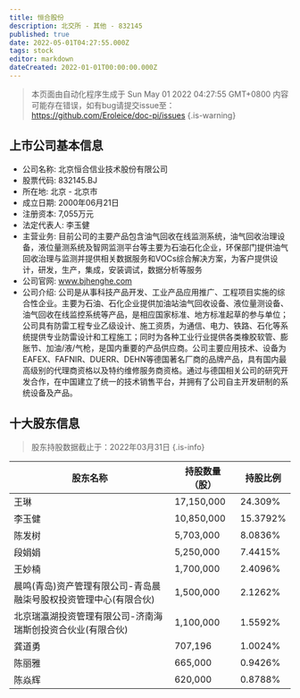```yaml
---
title: 恒合股份
description: 北交所 - 其他 - 832145
published: true
date: 2022-05-01T04:27:55.000Z
tags: stock
editor: markdown
dateCreated: 2022-01-01T00:00:00.000Z
---
```


> 本页面由自动化程序生成于 Sun May 01 2022 04:27:55 GMT+0800
> 内容可能存在错误，如有bug请提交issue至：https://github.com/Eroleice/doc-pi/issues
{.is-warning}

## 上市公司基本信息
- 公司名称: 北京恒合信业技术股份有限公司
- 股票代码: 832145.BJ
- 所在地: 北京 - 北京市
- 成立日期: 2000年06月21日
- 注册资本: 7,055万元
- 法定代表人: 李玉健
- 主营业务: 目前公司的主要产品包含油气回收在线监测系统，油气回收治理设备，液位量测系统及智网监测平台等主要为石油石化企业，环保部门提供油气回收治理与监测并提供相关数据服务和VOCs综合解决方案，为客户提供设计，研发，生产，集成，安装调试，数据分析等服务
- 公司官网: www.bjhenghe.com
- 公司介绍: 公司是从事科技产品开发、工业产品应用推广、工程项目实施的综合性企业。主要为石油、石化企业提供加油站油气回收设备、液位量测设备、油气回收在线监控系统等产品，是相应国家标准、地方标准起草的参与单位；公司具有防雷工程专业乙级设计、施工资质，为通信、电力、铁路、石化等系统提供专业防雷设计和工程施工；同时为各种工业行业提供各类橡胶软管、膨胀节、加油/液/气枪，是国内重要的产品供应商。公司主要应用技术、设备为EAFEX、FAFNIR、DUERR、DEHN等德国著名厂商的品牌产品，具有国内最高级别的代理商资格以及特约维修服务商资格。通过与德国相关公司的研究开发合作，在中国建立了统一的技术销售平台，并拥有了公司自主开发研制的系统设备及产品。


## 十大股东信息
> 股东持股数据截止于：2022年03月31日
{.is-info}

| 股东名称 | 持股数量（股） | 持股比例 |
| --- | --- | --- |
| 王琳 | 17,150,000 | 24.309% |
| 李玉健 | 10,850,000 | 15.3792% |
| 陈发树 | 5,703,000 | 8.0836% |
| 段娟娟 | 5,250,000 | 7.4415% |
| 王妙楠 | 1,700,000 | 2.4096% |
| 晨鸣(青岛)资产管理有限公司-青岛晨融柒号股权投资管理中心(有限合伙) | 1,500,000 | 2.1262% |
| 北京瑞瀛湖投资管理有限公司-济南海瑞斯创投资合伙业(有限合伙) | 1,100,000 | 1.5592% |
| 龚道勇 | 707,196 | 1.0024% |
| 陈丽雅 | 665,000 | 0.9426% |
| 陈焱辉 | 620,000 | 0.8788% |




